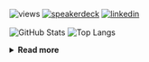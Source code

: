 ![views](https://komarev.com/ghpvc/?username=chck&color=blueviolet)
[![speakerdeck](https://img.shields.io/badge/Speaker_Deck-chck-8a2be2?style=flat-square&logo=speaker-deck)](https://speakerdeck.com/chck)
[![linkedin](https://img.shields.io/badge/LinkedIn-chck-8a2be2?style=flat-square&logo=linkedin)](https://www.linkedin.com/in/chck/)

<p align="left"> 
  <img alt="GitHub Stats" align="center" height="150" src="https://github-readme-stats-nine-umber-51.vercel.app/api?username=chck&count_private=true&show_icons=true&hide_title=true&theme=buefy" />
  <img alt="Top Langs" align="center" height="150" src="https://github-readme-stats-nine-umber-51.vercel.app/api/top-langs/?username=chck&layout=compact&count_private=true&show_icons=true&hide_title=true&theme=buefy" />
</p>

<details>
  <summary><b>Read more</b></summary>
  <br>

  <!--START_SECTION:waka-->
**🐱 My GitHub Data** 

> 📦 125.4 kB Used in GitHub's Storage 
 > 
> 🏆 334 Contributions in the Year 2025
 > 
> 💼 Opted to Hire
 > 
> 📜 133 Public Repositories 
 > 
> 🔑 24 Private Repositories 
 > 
**I'm a Night 🦉** 

```text
🌞 Morning                1223 commits        ████░░░░░░░░░░░░░░░░░░░░░   16.50 % 
🌆 Daytime                2264 commits        ████████░░░░░░░░░░░░░░░░░   30.55 % 
🌃 Evening                2082 commits        ███████░░░░░░░░░░░░░░░░░░   28.09 % 
🌙 Night                  1843 commits        ██████░░░░░░░░░░░░░░░░░░░   24.87 % 
```
📅 **I'm Most Productive on Thursday** 

```text
Monday                   1385 commits        █████░░░░░░░░░░░░░░░░░░░░   18.69 % 
Tuesday                  1120 commits        ████░░░░░░░░░░░░░░░░░░░░░   15.11 % 
Wednesday                1327 commits        ████░░░░░░░░░░░░░░░░░░░░░   17.90 % 
Thursday                 1659 commits        ██████░░░░░░░░░░░░░░░░░░░   22.38 % 
Friday                   785 commits         ███░░░░░░░░░░░░░░░░░░░░░░   10.59 % 
Saturday                 472 commits         ██░░░░░░░░░░░░░░░░░░░░░░░   06.37 % 
Sunday                   664 commits         ██░░░░░░░░░░░░░░░░░░░░░░░   08.96 % 
```


📊 **This Week I Spent My Time On** 

```text
💬 Programming Languages: 
Markdown                 3 hrs 4 mins        █████████░░░░░░░░░░░░░░░░   37.28 % 
Terraform                1 hr 50 mins        ██████░░░░░░░░░░░░░░░░░░░   22.24 % 
Python                   50 mins             ███░░░░░░░░░░░░░░░░░░░░░░   10.11 % 
Docker                   39 mins             ██░░░░░░░░░░░░░░░░░░░░░░░   07.95 % 
Git                      36 mins             ██░░░░░░░░░░░░░░░░░░░░░░░   07.46 % 

🔥 Editors: 
Obsidian                 2 hrs 34 mins       ████████░░░░░░░░░░░░░░░░░   31.22 % 
PyCharm                  2 hrs 23 mins       ███████░░░░░░░░░░░░░░░░░░   29.08 % 
Zed                      2 hrs 8 mins        ██████░░░░░░░░░░░░░░░░░░░   25.89 % 
Neovim                   1 hr 8 mins         ███░░░░░░░░░░░░░░░░░░░░░░   13.81 % 
```

**I Mostly Code in Python** 

```text
Python                   47 repos            █████████░░░░░░░░░░░░░░░░   34.56 % 
Jupyter Notebook         19 repos            ███░░░░░░░░░░░░░░░░░░░░░░   13.97 % 
Ruby                     11 repos            ██░░░░░░░░░░░░░░░░░░░░░░░   08.09 % 
Rust                     8 repos             █░░░░░░░░░░░░░░░░░░░░░░░░   05.88 % 
Dockerfile               5 repos             █░░░░░░░░░░░░░░░░░░░░░░░░   03.68 % 
```



**Timeline**

![Lines of Code chart](https://raw.githubusercontent.com/chck/chck/main/assets/bar_graph.png)


 Last Updated on 2025-04-02 02:03 UTC
<!--END_SECTION:waka-->
</details>

